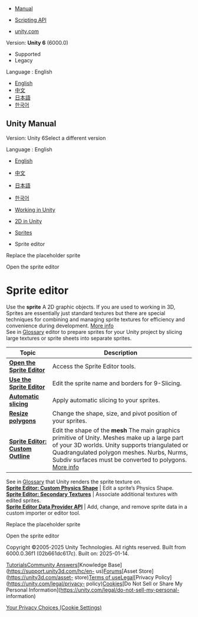 [](https://docs.unity3d.com)

  * [Manual](../Manual/index.html)
  * [Scripting API](../ScriptReference/index.html)

  * [unity.com](https://unity.com/)

Version: **Unity 6** (6000.0)

  * Supported
  * Legacy

Language : English

  * [English](/Manual/sprite/sprite-editor/sprite-editor-landing.html)
  * [中文](/cn/current/Manual/sprite/sprite-editor/sprite-editor-landing.html)
  * [日本語](/ja/current/Manual/sprite/sprite-editor/sprite-editor-landing.html)
  * [한국어](/kr/current/Manual/sprite/sprite-editor/sprite-editor-landing.html)

[](https://docs.unity3d.com)

## Unity Manual

Version: Unity 6Select a different version

Language : English

  * [English](/Manual/sprite/sprite-editor/sprite-editor-landing.html)
  * [中文](/cn/current/Manual/sprite/sprite-editor/sprite-editor-landing.html)
  * [日本語](/ja/current/Manual/sprite/sprite-editor/sprite-editor-landing.html)
  * [한국어](/kr/current/Manual/sprite/sprite-editor/sprite-editor-landing.html)

  * [Working in Unity](../../working-in-unity.html)
  * [2D in Unity](../../Unity2D.html)
  * [Sprites](../../sprite/sprite-landing.html)
  * Sprite editor

[](../../sprite/placeholder/replace-placeholder-sprite.html)

Replace the placeholder sprite

[](../../sprite/sprite-editor/open-sprite-editor.html)

Open the sprite editor

# Sprite editor

Use the **sprite** A 2D graphic objects. If you are used to working in 3D,
Sprites are essentially just standard textures but there are special
techniques for combining and managing sprite textures for efficiency and
convenience during development. [More info](../../sprite/sprite-landing.html)  
See in [Glossary](../../Glossary.html#Sprite) editor to prepare sprites for
your Unity project by slicing large textures or sprite sheets into separate
sprites.

**Topic** | **Description**  
---|---  
[**Open the Sprite Editor**](open-sprite-editor.html) | Access the Sprite Editor tools.  
[**Use the Sprite Editor**](use-editor.html) | Edit the sprite name and borders for 9-Slicing.  
[**Automatic slicing**](automatic-slicing.html) | Apply automatic slicing to your sprites.  
[**Resize polygons**](resize-polygons.html) | Change the shape, size, and pivot position of your sprites.  
[**Sprite Editor: Custom Outline**](custom-outline-editor/custom-outline-editor-landing.html) | Edit the shape of the **mesh** The main graphics primitive of Unity. Meshes make up a large part of your 3D worlds. Unity supports triangulated or Quadrangulated polygon meshes. Nurbs, Nurms, Subdiv surfaces must be converted to polygons. [More info](../../mesh.html)  
See in [Glossary](../../Glossary.html#Mesh) that Unity renders the sprite
texture on.  
[**Sprite Editor: Custom Physics Shape**](custom-physics-shape/custom-physics-shape-landing.html) | Edit a sprite’s Physics Shape.  
[**Sprite Editor: Secondary Textures**](secondary-texture/secondary-texture-landing.html) | Associate additional textures with edited sprites.  
[**Sprite Editor Data Provider API**](sprite-editor-data-provider-api.html) | Add, change, and remove sprite data in a custom importer or editor tool.  
  
[](../../sprite/placeholder/replace-placeholder-sprite.html)

Replace the placeholder sprite

[](../../sprite/sprite-editor/open-sprite-editor.html)

Open the sprite editor

Copyright ©2005-2025 Unity Technologies. All rights reserved. Built from
6000.0.36f1 (02b661dc617c). Built on: 2025-01-14.

[Tutorials](https://learn.unity.com/)[Community
Answers](https://answers.unity3d.com)[Knowledge
Base](https://support.unity3d.com/hc/en-
us)[Forums](https://forum.unity3d.com)[Asset Store](https://unity3d.com/asset-
store)[Terms of
use](https://docs.unity3d.com/Manual/TermsOfUse.html)[Legal](https://unity.com/legal)[Privacy
Policy](https://unity.com/legal/privacy-
policy)[Cookies](https://unity.com/legal/cookie-policy)[Do Not Sell or Share
My Personal Information](https://unity.com/legal/do-not-sell-my-personal-
information)

[Your Privacy Choices (Cookie Settings)](javascript:void\(0\);)

